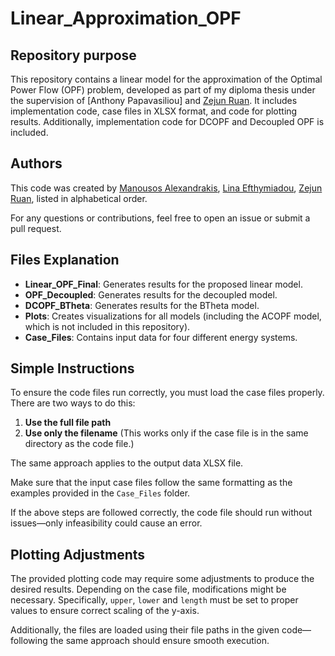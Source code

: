 # Linear_Approximation_OPF

## Repository purpose
This repository contains a linear model for the approximation of the Optimal Power Flow (OPF) problem, developed as part of my diploma thesis under the supervision of [Anthony Papavasiliou] and [Zejun Ruan](https://github.com/zejunr). It includes implementation code, case files in XLSX format, and code for plotting results. Additionally, implementation code for DCOPF and Decoupled OPF is included.

## Authors
This code was created by [Manousos Alexandrakis](https://github.com/ManousosAlexandrakis), [Lina Efthymiadou](https://github.com/lina-efthymiadou), [Zejun Ruan](https://github.com/zejunr), listed in alphabetical order.

For any questions or contributions, feel free to open an issue or submit a pull request.

## Files Explanation

- **Linear_OPF_Final**: Generates results for the proposed linear model.  
- **OPF_Decoupled**: Generates results for the decoupled model.  
- **DCOPF_BTheta**: Generates results for the BTheta model.  
- **Plots**: Creates visualizations for all models (including the ACOPF model, which is not included in this repository).  
- **Case_Files**: Contains input data for four different energy systems.  


## Simple Instructions

To ensure the code files run correctly, you must load the case files properly. There are two ways to do this:

1. **Use the full file path**  
2. **Use only the filename** (This works only if the case file is in the same directory as the code file.)  

The same approach applies to the output data XLSX file.  

Make sure that the input case files follow the same formatting as the examples provided in the `Case_Files` folder.


If the above steps are followed correctly, the code file should run without issues—only infeasibility could cause an error.

## Plotting Adjustments

The provided plotting code may require some adjustments to produce the desired results. Depending on the case file, modifications might be necessary. Specifically, `upper`, `lower` and `length` must be set to proper values to ensure correct scaling of the y-axis.  

Additionally, the files are loaded using their file paths in the given code—following the same approach should ensure smooth execution.

